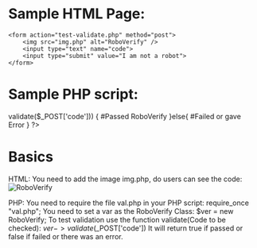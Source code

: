 # Sample HTML Page:
	<form action="test-validate.php" method="post">
		<img src="img.php" alt="RoboVerify" />
		<input type="text" name="code">
		<input type="submit" value="I am not a robot">
	</form>


# Sample PHP script:
<?php

require_once "val.php";

$ver = new RoboVerify;

if ($ver->validate($_POST['code'])) {
	#Passed RoboVerify
}else{
	#Failed or gave Error
}

?>

# Basics
HTML:
You need to add the image img.php, do users can see the code: <img src="img.php" alt="RoboVerify" />

PHP:
You need to require the file val.php in your PHP script: require_once "val.php";
You need to set a var as the RoboVerify Class: $ver = new RoboVerify;
To test validation use the function validate(Code to be checked): $ver->validate($_POST['code'])
It will return true if passed or false if failed or there was an error.
